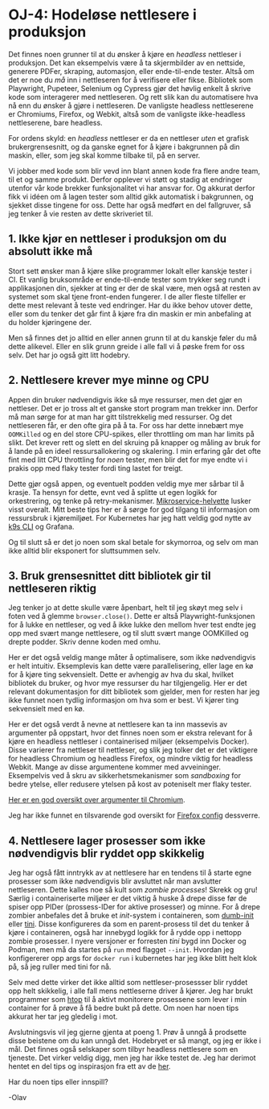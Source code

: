 # OJ-4: Hodeløse nettlesere i produksjon

Det finnes noen grunner til at du ønsker å kjøre en _headless_ nettleser i produksjon. Det kan eksempelvis være å ta skjermbilder av en nettside, generere PDFer, skraping, automasjon, eller ende-til-ende tester. Altså om det er noe du _må_ inn i nettleseren for å verifisere eller fikse.
Bibliotek som Playwright, Pupeteer, Selenium og Cypress gjør det høvlig enkelt å skrive kode som interagerer med nettleseren. Og rett slik kan du automatisere hva nå enn du ønsker å gjøre i nettleseren. De vanligste headless nettleserene er Chromiums, Firefox, og Webkit, altså som de vanligste ikke-headless nettleserene, bare headless.

For ordens skyld: en _headless_ nettleser er da en nettleser _uten_ et grafisk brukergrensesnitt, og da ganske egnet for å kjøre i bakgrunnen på din maskin, eller, som jeg skal komme tilbake til, på en server.

Vi jobber med kode som blir vevd inn blant annen kode fra flere andre team, til et og samme produkt. Derfor opplever vi støtt og stadig at endringer utenfor vår kode brekker funksjonalitet vi har ansvar for. Og akkurat derfor fikk vi idéen om å lagen tester som alltid gikk automatisk i bakgrunnen, og sjekket disse tingene for oss. Dette har også medført en del fallgruver, så jeg tenker å vie resten av dette skriveriet til.

## 1. Ikke kjør en nettleser i produksjon om du absolutt ikke må

Stort sett ønsker man å kjøre slike programmer lokalt eller kanskje tester i CI. Et vanlig bruksområde er ende-til-ende tester som trykker seg rundt i applikasjonen din, sjekker at ting er der de skal være, men også at resten av systemet som skal tjene front-enden fungerer. I de aller fleste tilfeller er dette mest relevant å teste ved endringer.
Har du ikke behov utover dette, eller som du tenker det går fint å kjøre fra din maskin er min anbefaling at du holder kjøringene der.

Men så finnes det jo alltid en eller annen grunn til at du kanskje føler du må dette alikevel. Eller en slik grunn greide i alle fall vi å pøske frem for oss selv. Det har jo også gitt litt hodebry.

## 2. Nettlesere krever mye minne og CPU

Appen din bruker nødvendigvis ikke så mye ressurser, men det gjør en nettleser. Det er jo tross alt et ganske stort program man trekker inn.
Derfor må man sørge for at man har gitt tilstrekkelig med ressurser. Og det nettleseren får, er den ofte gira på å ta. For oss har dette innebært mye `OOMKilled` og en del store CPU-spikes, eller throttling om man har limits på slikt. Det krever rett og slett en del skruing på knapper og måling av bruk for å lande på en ideel ressursallokering og skalering. I min erfaring går det ofte fint med litt CPU throttling for _noen_ tester, men blir det for mye endte vi i prakis opp med flaky tester fordi ting lastet for treigt.

Dette gjør også appen, og eventuelt podden veldig mye mer sårbar til å krasje. Ta hensyn for dette, evnt ved å splitte ut egen logikk for orkestrering, og tenke på retry-mekanismer. [Mikroservice-helvette](https://www.youtube.com/watch?v=y8OnoxKotPQ) lusker visst overalt. Mitt beste tips her er å sørge for god tilgang til informasjon om ressursbruk i kjøremiljøet. For Kubernetes har jeg hatt veldig god nytte av [k9s CLI](https://github.com/derailed/k9s) og Grafana.

Og til slutt så er det jo noen som skal betale for skymorroa, og selv om man ikke alltid blir eksponert for sluttsummen selv.

## 3. Bruk grensesnittet ditt bibliotek gir til nettleseren riktig

Jeg tenker jo at dette skulle være åpenbart, helt til jeg skøyt meg selv i foten ved å glemme `browser.close()`. Dette er altså Playwright-funksjonen for å lukke en nettleser, og ved å ikke lukke den mellom hver test endte jeg opp med svært mange nettlesere, og til slutt svært mange OOMKilled og drepte podder. Skriv denne koden med omhu.

Her er det også veldig mange måter å optimalisere, som ikke nødvendigvis er helt intuitiv. Eksemplevis kan dette være parallelisering, eller lage en kø for å kjøre ting sekvensielt.
Dette er avhengig av hva du skal, hvilket bibliotek du bruker, og hvor mye ressurser du har tilgjengelig. Her er det relevant dokumentasjon for ditt bibliotek som gjelder, men for resten har jeg ikke funnet noen tydlig informasjon om hva som er best. Vi kjører ting sekvensielt med en kø.

Her er det også verdt å nevne at nettlesere kan ta inn massevis av argumenter på oppstart, hvor det finnes noen som er ekstra relevant for å kjøre en headless nettleser i containerised miljøer (eksempelvis Docker). Disse varierer fra nettleser til nettleser, og slik jeg tolker det er det viktigere for headless Chromium og headless Firefox, og mindre viktig for headless Webkit. Mange av disse argumentene kommer med avveininger. Eksempelvis ved å skru av sikkerhetsmekanismer som _sandboxing_ for bedre ytelse, eller redusere ytelsen på kost av poteniselt mer flaky tester.

[Her er en god oversikt over argumenter til Chromium](https://peter.sh/experiments/chromium-command-line-switches/).

Jeg har ikke funnet en tilsvarende god oversikt for [Firefox config](https://support.mozilla.org/en-US/kb/about-config-editor-firefox) dessverre.

## 4. Nettlesere lager prosesser som ikke nødvendigvis blir ryddet opp skikkelig

Jeg har også fått inntrykk av at nettlesere har en tendens til å starte egne prosesser som ikke nødvendigvis blir avsluttet når man avslutter nettleseren. Dette kalles noe så kult som _zombie processes_! Skrekk og gru! Særlig i containeriserte miljøer er det viktig å huske å drepe disse før de spiser opp PIDer (prossess-IDer for aktive prosesser) og minne. For å drepe zombier anbefales det å bruke et _init_-system i containeren, som [dumb-init](https://github.com/Yelp/dumb-init) eller [tini](https://github.com/krallin/tini). Disse konfigureres da som en parent-prosess til det du tenker å kjøre i containeren, også har innebygd logikk for å rydde opp i nettopp zombie prosesser. I nyere versjoner er forresten _tini_ bygd inn Docker og Podman, men må da startes på `run` med flagget `--init`. Hvordan jeg konfigererer opp args for `docker run` i kubernetes har jeg ikke blitt helt klok på, så jeg ruller med tini for nå.

Selv med dette virker det ikke alltid som nettleser-prosessser blir ryddet opp helt skikkelig, i alle fall mens nettleserne driver å kjører. Jeg har brukt programmer som [htop](https://htop.dev/) til å aktivt monitorere prosessene som lever i min container for å prøve å få bedre bukt på dette. Om noen har noen tips akkurat her tar jeg gledelig i mot.


Avslutningsvis vil jeg gjerne gjenta at poeng 1. Prøv å unngå å prodsette disse beistene om du kan unngå det. Hodebryet er så mangt, og jeg er ikke i mål. Det finnes også selskaper som tilbyr headless nettlesere som en tjeneste. Det virker veldig digg, men jeg har ikke testet de. Jeg har derimot hentet en del tips og inspirasjon fra ett av de [her](https://www.browserless.io/blog/observations-running-headless-browser).

Har du noen tips eller innspill?

-Olav
